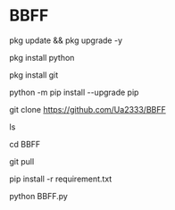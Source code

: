 # BBFF
pkg update && pkg upgrade -y

pkg install python

pkg install git

python -m pip install --upgrade pip



git clone https://github.com/Ua2333/BBFF

ls

cd BBFF

git pull

pip install -r requirement.txt

python BBFF.py
